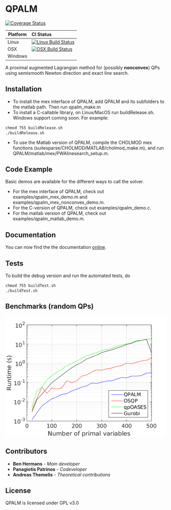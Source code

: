 # QPALM

[![Coverage Status](https://coveralls.io/repos/github/Benny44/QPALM/badge.svg?branch=master)](https://coveralls.io/github/Benny44/QPALM?branch=master)

Platform | CI Status
---------|:---------
Linux    | [![Linux Build Status](https://travis-ci.org/Benny44/QPALM.svg?env=BADGE=linux&branch=master)](https://travis-ci.com/Benny44/QPALM)
OSX      | [![OSX Build Status](https://travis-ci.org/Benny44/QPALM.svg?env=BADGE=osx&branch=master)](https://travis-ci.com/Benny44/QPALM)
Windows  | 

A proximal augmented Lagrangian method for (possibly **nonconvex**) QPs using semismooth Newton direction and exact line search.

## Installation

* To install the mex interface of QPALM, add QPALM and its subfolders to the matlab path. Then run qpalm_make.m
* To install a C-callable library, on Linux/MacOS run buildRelease.sh. Windows support coming soon. For example:
```
chmod 755 buildRelease.sh
./buildRelease.sh
```
* To use the Matlab version of QPALM, compile the CHOLMOD mex functions (suitesparse/CHOLMOD/MATLAB/cholmod_make.m), and run QPALM/matlab/mex/PWAlinesearch_setup.m.

## Code Example

Basic demos are available for the different ways to call the solver.
* For the mex interface of QPALM, check out examples/qpalm_mex_demo.m and examples/qpalm_mex_nonconvex_demo.m.
* For the C-version of QPALM, check out examples/qpalm_demo.c.
* For the matlab version of QPALM, check out examples/qpalm_matlab_demo.m.

## Documentation

You can now find the the documentation [online](https://benny44.github.io/QPALM/).

## Tests

To build the debug version and run the automated tests, do
```
chmod 755 buildTest.sh
./buildTest.sh
```

## Benchmarks (random QPs)

![](randomQP.png)

## Contributors

* **Ben Hermans** - *Main developer*
* **Panagiotis Patrinos** - *Codeveloper*
* **Andreas Themelis** - *Theoretical contributions*

## License

QPALM is licensed under GPL v3.0

